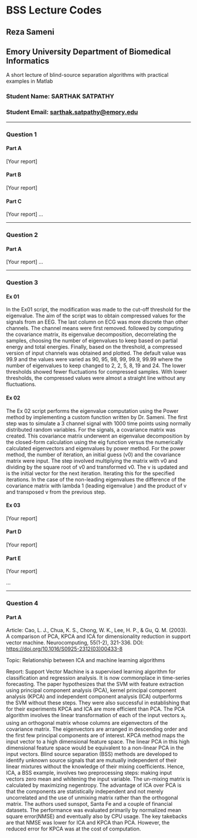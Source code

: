 # BSS Lecture Codes
## Reza Sameni
## Emory University Department of Biomedical Informatics

A short lecture of blind-source separation algorithms with practical examples in Matlab

### Student Name: SARTHAK SATPATHY
### Student Email: sarthak.satpathy@emory.edu
***
### Question 1
#### Part A
[Your report]
#### Part B
[Your report]
#### Part C
[Your report]
…
***
### Question 2
#### Part A
[Your report]
…
***
### Question 3
#### Ex 01
In the Ex01 script, the modification was made to the cut-off threshold for the eigenvalue. The aim of the script was to obtain compressed values for the signals from an EEG. The last column on ECG was more discrete than other channels. The channel means were first removed. followed by computing the covariance matrix, its eigenvalue decomposition, decorrelating the samples, choosing the number of eigenvalues to keep based on partial energy and total energies. Finally, based on the threshold, a compressed version of input channels was obtained and plotted. The default value was 99.9 and the values were varied as 90, 95, 98, 99, 99.9, 99.99 where the number of eigenvalues to keep changed to 2, 2, 5, 8, 19 and 24. The lower thresholds showed fewer fluctuations for compressed samples. With lower thresholds, the compressed values were almost a straight line without any fluctuations.
#### Ex 02
The Ex 02 script performs the eigenvalue computation using the Power method by implementing a custom function written by Dr. Sameni. The first step was to simulate a 3 channel signal with 1000 time points using normally distributed random variables. For the signals,  a covariance matrix was created. This covariance matrix underwent an eigenvalue decomposition by the closed-form calculation using the eig function versus the numerically calculated  eigenvectors and eigenvalues by power method. For the power method, the number of iteration, an initial guess (v0) and the covariance matrix were input. The step involved multiplying the matrix with v0 and dividing by the square root of v0 and transformed v0. The v is updated and is the initial vector for the next iteration. Iterating this for the specified iterations. In the case of the non-leading eigenvalues the difference of the covariance matrix with lambda 1 (leading eigenvalue ) and the product of v and transposed v from the previous step. 
#### Ex 03
[Your report]
#### Part D
[Your report]
#### Part E
[Your report]

…
***
### Question 4
#### Part A

Article: Cao, L. J., Chua, K. S., Chong, W. K., Lee, H. P., & Gu, Q. M. (2003). A comparison of PCA, KPCA and ICA for dimensionality reduction in
support vector machine. Neurocomputing, 55(1-2), 321-336. DOI: https://doi.org/10.1016/S0925-2312(03)00433-8

Topic: Relationship between ICA and machine learning algorithms

Report:
Support Vector Machine is a supervised learning algorithm for classification and regression analysis. It is now commonplace in time-series forecasting. The paper hypothesizes that the SVM with feature extraction using principal component analysis (PCA), kernel principal component analysis (KPCA) and independent component analysis (ICA) outperforms the SVM without these steps. They were also successful in establishing that for their experiments KPCA and ICA are more efficient than PCA. The PCA algorithm involves the linear transformation of each of the input vectors x<sub>t</sub>. using an orthogonal matrix whose columns are eigenvectors of the covariance matrix. The eigenvectors are arranged in descending order and the first few principal components are of interest. KPCA method maps the input vector to a high dimensional feature space. The linear PCA in this high dimensional feature space would be equivalent to a non-linear PCA in the input vectors. Blind source separation (BSS) methods are developed to identify unknown source signals that are mutually independent of their linear mixtures without the knowledge of their mixing coefficients. Hence, ICA, a BSS example, involves two preprocessing steps: making input vectors zero mean and whitening the input variable.  The un-mixing matrix is calculated by maximizing negentropy. The advantage of ICA over PCA is that the components are statistically independent and not merely uncorrelated and the use of unmixing matrix rather than the orthogonal matrix. The authors used sunspot, Santa Fe and a couple of financial datasets. The performance was evaluated primarily by normalized mean square error(NMSE) and eventually also by CPU usage. The key takebacks are that NMSE was lower for ICA and KPCA than PCA. However, the reduced error for KPCA was at the cost of computation. 

